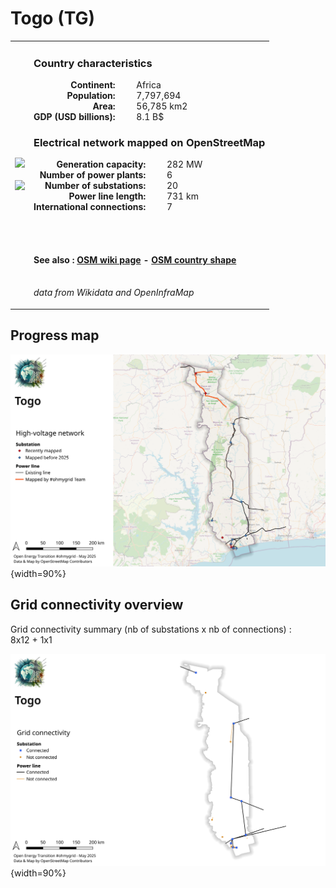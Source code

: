 # Togo (TG)

<table width="90%">
<tr>
<td>
<img src="https://upload.wikimedia.org/wikipedia/commons/7/7a/Flag_of_Togo_%283-2%29.svg" width="250">
<br><br>
<img src="https://upload.wikimedia.org/wikipedia/commons/a/a5/Togo_on_the_globe_%28Africa_centered%29.svg" width="250"></td>
<td>
<h3>Country characteristics</h3>
<div style="display: inline-block;text-align:right;margin-right:30px;font-weight: bold;">
Continent:<br>Population:<br>Area:<br>GDP (USD billions):
</div>
<div style="display: inline-block;">
Africa<br>7,797,694<br>56,785 km2<br>8.1 B$
</div>
<h3>Electrical network mapped on OpenStreetMap</h3>
<div style="display: inline-block;text-align:right;margin-right:30px;font-weight: bold;">Generation capacity:<br>
Number of power plants:<br>
Number of substations:<br>
Power line length:<br>
International connections:<br>
</div>
<div style="display: inline-block;">282 MW<br>
6<br>
20<br>
731 km<br>
7<br>
</div>

<br><br><h4>See also :
<a href="https://wiki.openstreetmap.org/wiki/Power_networks/Togo" target="_blank">OSM wiki page</a> -
<a href="https://openstreetmap.org/relation/192782" target="_blank">OSM country shape</a>
</h4>

<br><i>data from Wikidata and OpenInfraMap</i>
</td>
</tr>
</table>


## Progress map

![Map](../images/maps_countries/TG/high-voltage-network.png){width=90%}



## Grid connectivity overview

Grid connectivity summary (nb of substations x nb of connections) :<br>8x12 + 1x1

![Map](../images/maps_countries/TG/grid-connectivity.png){width=90%}

